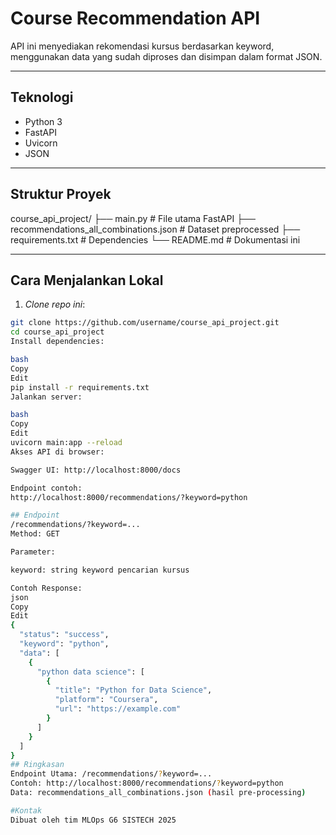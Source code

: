 #  Course Recommendation API

API ini menyediakan rekomendasi kursus berdasarkan keyword, menggunakan data yang sudah diproses dan disimpan dalam format JSON.

---

##  Teknologi
- Python 3
- FastAPI
- Uvicorn
- JSON

---

## Struktur Proyek

course_api_project/
├── main.py # File utama FastAPI
├── recommendations_all_combinations.json # Dataset preprocessed
├── requirements.txt # Dependencies
└── README.md # Dokumentasi ini

---

##  Cara Menjalankan Lokal

1. *Clone repo ini*:
```bash
git clone https://github.com/username/course_api_project.git
cd course_api_project
Install dependencies:

bash
Copy
Edit
pip install -r requirements.txt
Jalankan server:

bash
Copy
Edit
uvicorn main:app --reload
Akses API di browser:

Swagger UI: http://localhost:8000/docs

Endpoint contoh:
http://localhost:8000/recommendations/?keyword=python

## Endpoint
/recommendations/?keyword=...
Method: GET

Parameter:

keyword: string keyword pencarian kursus

Contoh Response:
json
Copy
Edit
{
  "status": "success",
  "keyword": "python",
  "data": [
    {
      "python data science": [
        {
          "title": "Python for Data Science",
          "platform": "Coursera",
          "url": "https://example.com"
        }
      ]
    }
  ]
}
## Ringkasan 
Endpoint Utama: /recommendations/?keyword=...
Contoh: http://localhost:8000/recommendations/?keyword=python
Data: recommendations_all_combinations.json (hasil pre-processing)

#Kontak
Dibuat oleh tim MLOps G6 SISTECH 2025